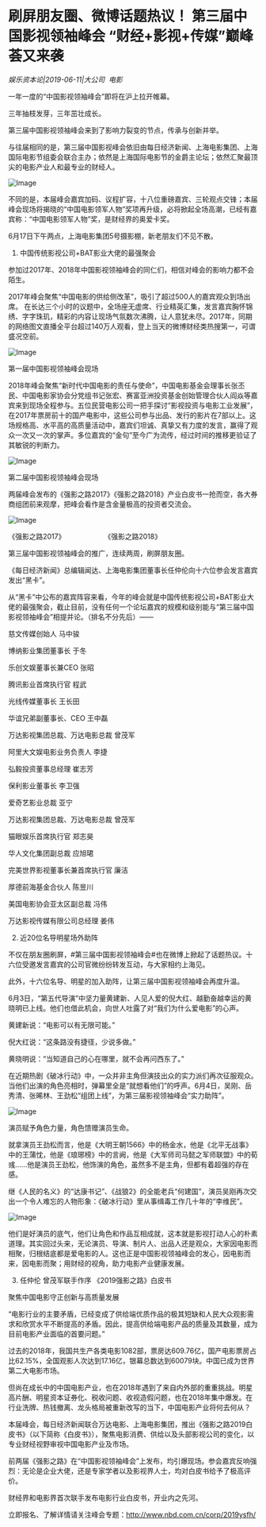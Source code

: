 # 刷屏朋友圈、微博话题热议！ 第三届中国影视领袖峰会 “财经+影视+传媒”巅峰荟又来袭

*娱乐资本论|2019-06-11|大公司 
                                                电影*

一年一度的“中国影视领袖峰会”即将在沪上拉开帷幕。

三年抽枝发芽，三年茁壮成长。

第三届中国影视领袖峰会来到了影响力裂变的节点，传承与创新并举。

与往届相同的是，第三届中国影视峰会依旧由每日经济新闻、上海电影集团、上海国际电影节组委会联合主办；依然是上海国际电影节的金爵主论坛；依然汇聚最顶尖的电影产业人和最专业的财经人。

![Image](http://static.ylzbl.com/uploads/ueditor/php/upload/image/20190611/1560244076997933.png)

不同的是，本届峰会嘉宾加码、议程扩容，十八位重磅嘉宾、三轮观点交锋；本届峰会现场将揭晓的“中国电影领军人物”奖项再升级，必将掀起全场高潮，已经有嘉宾称：“中国电影领军人物”奖，是财经界的奥爱卡奖。

6月17日下午两点，上海电影集团5号摄影棚，新老朋友们不见不散。

1. 中国传统影视公司+BAT影业大佬的最强聚会

参加过2017年、2018年中国影视领袖峰会的同仁们，相信对峰会的影响力都不会陌生。

2017年峰会聚焦“中国电影的供给侧改革”，吸引了超过500人的嘉宾观众到场出席。 在长达三个小时的议题中，全场座无虚席、行业精英汇集，发言嘉宾胸怀锦绣、字字珠玑，精彩的内容让现场气氛数次沸腾，让人意犹未尽。2017年，同期的网络图文直播全平台超过140万人观看，登上当天的微博财经类热搜第一，可谓盛况空前。

![Image](http://static.ylzbl.com/uploads/ueditor/php/upload/image/20190611/1560244212432383.png)

第一届中国影视领袖峰会现场

2018年峰会聚焦“新时代中国电影的责任与使命”，中国电影基金会理事长张丕民、中国电影家协会分党组书记张宏、赛富亚洲投资基金创始管理合伙人阎焱等嘉宾来到现场全程参与。五位民营电影公司一把手探讨“影视投资与电影工业发展”，在2017年票房前十的国产电影中，这些公司参与出品、发行的影片在7部以上。这场规格高、水平高的高质量活动中，嘉宾们坦诚、真挚又有力度的发言，赢得了观众一次又一次的掌声。多位嘉宾的“金句”至今广为流传，经过时间的推移更验证了其敏锐的判断力。

![Image](http://static.ylzbl.com/uploads/ueditor/php/upload/image/20190611/1560244222437839.png)

第二届中国影视领袖峰会现场

两届峰会发布的《强影之路2017》《强影之路2018》产业白皮书一抢而空，各大券商组团前来观摩，把峰会看作是含金量极高的投资者交流会。

![Image](http://static.ylzbl.com/uploads/ueditor/php/upload/image/20190611/1560244238570620.png)

《强影之路2017》                    《强影之路2018》

第三届中国影视领袖峰会的推广，连续两周，刷屏朋友圈。

《每日经济新闻》总编辑闻达、上海电影集团董事长任仲伦向十六位参会发言嘉宾发出“黑卡”。

从“黑卡”中公布的嘉宾阵容来看，今年的峰会就是中国传统影视公司+BAT影业大佬的最强聚会，截止目前，没有任何一个论坛嘉宾的规模和级别能与“第三届中国影视领袖峰会”相提并论。（排名不分先后）——

慈文传媒创始人 马中骏

博纳影业集团董事长 于冬

乐创文娱董事长兼CEO 张昭

腾讯影业首席执行官 程武

光线传媒董事长 王长田

华谊兄弟副董事长、CEO 王中磊

万达影视集团总裁、万达电影总裁 曾茂军

阿里大文娱电影业务负责人 李捷

弘毅投资董事总经理 崔志芳

保利影业董事长 李卫强

爱奇艺影业总裁 亚宁

万达影视集团总裁、万达电影总裁 曾茂军

猫眼娱乐首席执行官 郑志昊

华人文化集团副总裁 应旭珺

完美世界影视董事长兼首席执行官 廉洁

厚德前海基金合伙人 陈昱川

美国电影协会亚太区副总裁 冯伟

万达影视传媒有限公司总经理 姜伟

2. 近20位名导明星场外助阵

不仅在朋友圈刷屏，#第三届中国影视领袖峰会#也在微博上掀起了话题热议。十六位受邀发言嘉宾的公司官微纷纷转发互动，与大家相约上海见。

此外，十六位名导、明星的加入助阵，让第三届中国影视领袖峰会再度升温。

6月3日，“第五代导演”中坚力量黄建新、人见人爱的倪大红、越勤奋越幸运的黄晓明已上线。他们也借此机会，向世人吐露了对“我们为什么爱电影”的心声。

黄建新说：“电影可以有无限可能。”

倪大红说：“这条路没有捷径，少说多做。”

黄晓明说：“当知道自己的心在哪里，就不会再问西东了。”

在近期热剧《破冰行动》中，一众并非主角但演技出众的实力派们再次征服观众。当他们出演的角色亮相时，弹幕里全是“就想看他们”的呼声。6月4日，吴刚、岳秀清、张晞林、王劲松“组团上线”，为第三届影视领袖峰会“实力助阵”。

![Image](http://static.ylzbl.com/uploads/ueditor/php/upload/image/20190611/1560244296325061.png)

演员赋予角色力量，角色馈赠演员生命。

就拿演员王劲松而言，他是《大明王朝1566》中的杨金水，他是《北平无战事》中的王蒲忱，他是《琅琊榜》中的言阙，他是《大军师司马懿之军师联盟》中的荀彧......他是演员王劲松，他饰演的角色，虽然多不是主角，但都有着超强的存在感。

继《人民的名义》的“达康书记”、《战狼2》的全能老兵“何建国”，演员吴刚再次交出一个令人难忘的人物形象：《破冰行动》里从事缉毒工作几十年的“李维民”。

![Image](http://static.ylzbl.com/uploads/ueditor/php/upload/image/20190611/1560244324761675.png)

他们是好演员的底气，他们让角色和作品互相成就，这本就是影视打动人心的朴素道理。其实回过头来，无论演员、导演、制片人、出品人还是观众，大家因电影而相聚，归根结底都是爱电影的人。这也正是中国影视领袖峰会的发心，因电影而来，因电影而聚；用财经的视角，助力电影产业健康发展。

3. 任仲伦 曾茂军联手作序 《2019强影之路》白皮书

聚焦中国电影守正创新与高质量发展

“电影行业的主要矛盾，已经变成了供给端优质作品的极其短缺和人民大众观影需求和欣赏水平不断提高的矛盾。因此，提高供给端电影产品的质量及其数量，成为目前电影产业面临的首要问题。”

过去的2018年，我国共生产各类电影1082部，票房达609.76亿，国产电影票房占比62.15%，全国观影人次达到17.16亿，银幕总数达到60079块。中国已成为世界第二大电影市场。

但尚在成长中的中国电影产业，也在2018年遇到了来自内外部的重重挑战。明星高片酬、明星资本证券化、税收问题、收视造假问题，也在2018年集中爆发。在行业洗牌、热钱撤离、龙头格局被重新改写的当下，中国电影产业将何去何从？

本届峰会，每日经济新闻联合万达电影、上海电影集团，推出《强影之路2019白皮书》（以下简称《白皮书》），聚焦电影消费、供给以及头部影视公司的变化，以专业财经视野审视中国电影产业及市场。

前两届《强影之路》在“中国影视领袖峰会”上发布，均引爆现场。参会嘉宾反响强烈：无论是企业大佬，还是专家学者以及影视界人士，均对白皮书给予了极高评价。

财经界和电影界首次联手发布电影行业白皮书，开业内之先河。

立即报名、了解详情请关注峰会专题：http://www.nbd.com.cn/corp/2019ysfh/

